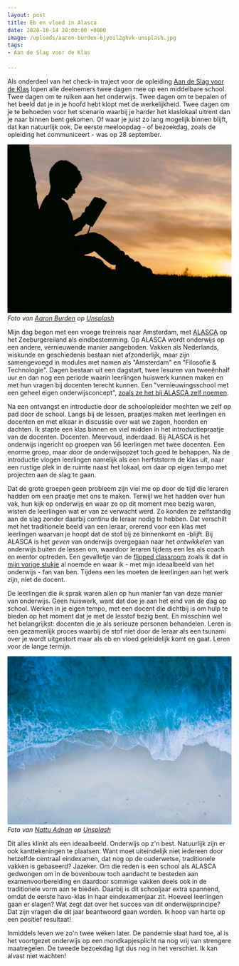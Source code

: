 ```yaml
---
layout: post
title: Eb en vloed in Alasca
date: 2020-10-14 20:00:00 +0000
image: /uploads/aaron-burden-6jyoil2ghvk-unsplash.jpg
tags:
- Aan de Slag voor de Klas

---
```

Als onderdeel van het check-in traject voor de opleiding [Aan de Slag voor de Klas](https://www.uva.nl/programmas/lerarenopleiding/aan-de-slag-voor-de-klas/aan-de-slag-voor-de-klas.html) lopen alle deelnemers twee dagen mee op een middelbare school. Twee dagen om te ruiken aan het onderwijs. Twee dagen om te bepalen of het beeld dat je in je hoofd hebt klopt met de werkelijkheid. Twee dagen om je te behoeden voor het scenario waarbij je harder het klaslokaal uitrent dan je naar binnen bent gekomen. Of waar je juist zo lang mogelijk binnen blijft, dat kan natuurlijk ook. De eerste meeloopdag - of bezoekdag, zoals de opleiding het communiceert - was op 28 september.

![](/uploads/aaron-burden-6jyoil2ghvk-unsplash.jpg)  
_Foto van_ [_Aaron Burden_](https://unsplash.com/@aaronburden?utm_source=unsplash&utm_medium=referral&utm_content=creditCopyText) _op_ [_Unsplash_](https://unsplash.com/s/photos/education?utm_source=unsplash&utm_medium=referral&utm_content=creditCopyText)

Mijn dag begon met een vroege treinreis naar Amsterdam, met [ALASCA](https://alasca.espritscholen.nl/home/) op het Zeeburgereiland als eindbestemming. Op ALASCA wordt onderwijs op een andere, vernieuwende manier aangeboden. Vakken als Nederlands, wiskunde en geschiedenis bestaan niet afzonderlijk, maar zijn samengevoegd in modules met namen als "Amsterdam" en "Filosofie & Technologie". Dagen bestaan uit een dagstart, twee lesuren van tweeënhalf uur en dan nog een periode waarin leerlingen huiswerk kunnen maken en met hun vragen bij docenten terecht kunnen. Een "vernieuwingsschool met een geheel eigen onderwijsconcept", [zoals ze het bij ALASCA zelf noemen](https://alasca.espritscholen.nl/home/over-alasca-nederlands/profiel-alasca/).

Na een ontvangst en introductie door de schoolopleider mochten we zelf op pad door de school. Langs bij de lessen, praatjes maken met leerlingen en docenten en met elkaar in discussie over wat we zagen, hoorden en dachten. Ik stapte een klas binnen en viel midden in het introductiepraatje van de docenten. Docenten. Meervoud, inderdaad. Bij ALASCA is het onderwijs ingericht op groepen van 56 leerlingen met twee docenten. Een enorme groep, maar door de onderwijsopzet toch goed te behappen. Na de introductie vlogen leerlingen namelijk als een herfststorm de klas uit, naar een rustige plek in de ruimte naast het lokaal, om daar op eigen tempo met projecten aan de slag te gaan.

Dat de grote groepen geen probleem zijn viel me op door de tijd die leraren hadden om een praatje met ons te maken. Terwijl we het hadden over hun vak, hun kijk op onderwijs en waar ze op dit moment mee bezig waren, wisten de leerlingen wat er van ze verwacht werd. Zo konden ze zelfstandig aan de slag zonder daarbij continu de leraar nodig te hebben. Dat verschilt met het traditionele beeld van een leraar, orerend voor een klas met leerlingen waarvan je hoopt dat de stof bij ze binnenkomt en -blijft. Bij ALASCA is het _geven_ van onderwijs overgegaan naar het _ontwikkelen_ van onderwijs buiten de lessen om, waardoor leraren tijdens een les als coach en mentor optreden. Een gevalletje van de [flipped classroom](https://www.edutopia.org/blog/flipped-classroom-pro-and-con-mary-beth-hertz) zoals ik dat in [mijn vorige stukje](https://yordi.me/een-sudderend-avontuur/) al noemde en waar ik - met mijn ideaalbeeld van het onderwijs - fan van ben. Tijdens een les moeten de leerlingen aan het werk zijn, niet de docent.

De leerlingen die ik sprak waren allen op hun manier fan van deze manier van onderwijs. Geen huiswerk, want dat doe je aan het eind van de dag op school. Werken in je eigen tempo, met een docent die dichtbij is om hulp te bieden op het moment dat je met de lesstof bezig bent. En misschien wel het belangrijkst: docenten die je als serieuze personen behandelen. Leren is een gezamenlijk proces waarbij de stof niet door de leraar als een tsunami over je wordt uitgestort maar als eb en vloed geleidelijk komt en gaat. Leren voor de lange termijn.

![](/uploads/nattu-adnan-ai2trdvi6gm-unsplash.jpg)  
_Foto van_ [_Nattu Adnan_](https://unsplash.com/@reallynattu?utm_source=unsplash&utm_medium=referral&utm_content=creditCopyText) _op_ [_Unsplash_](https://unsplash.com/s/photos/tide?utm_source=unsplash&utm_medium=referral&utm_content=creditCopyText)

Dit alles klinkt als een ideaalbeeld. Onderwijs op z'n best. Natuurlijk zijn er ook kanttekeningen te plaatsen. Want moet uiteindelijk niet iedereen door hetzelfde centraal eindexamen, dat nog op de ouderwetse, traditionele vakken is gebaseerd? Jazeker. Om die reden is een school als ALASCA gedwongen om in de bovenbouw toch aandacht te besteden aan examenvoorbereiding en daardoor sommige vakken deels ook in de traditionele vorm aan te bieden. Daarbij is dit schooljaar extra spannend, omdat de eerste havo-klas in haar eindexamenjaar zit. Hoeveel leerlingen gaan er slagen? Wat zegt dat over het succes van dit onderwijsprincipe? Dat zijn vragen die dit jaar beantwoord gaan worden. Ik hoop van harte op een positief resultaat!

Inmiddels leven we zo'n twee weken later. De pandemie slaat hard toe, al is het voortgezet onderwijs op een mondkapjesplicht na nog vrij van strengere maatregelen. De tweede bezoekdag ligt dus nog in het verschiet. Ik kan alvast niet wachten!